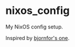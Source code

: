 # nixos_config
My NixOS config setup.

Inspired by [bjornfor's one](https://github.com/bjornfor/nixos-config).
